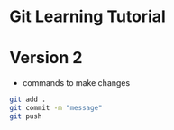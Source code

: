 # Git Learning Tutorial
# Version 2
- commands to make changes
```bash
git add .
git commit -m "message"
git push
```
